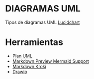 # DIAGRAMAS UML

Tipos de diagramas UML [Lucidchart](https://www.lucidchart.com/blog/es/tipos-de-diagramas-uml)

# Herramientas

- [Plan UML](https://plantuml.com/)
- [Markdown Preview Mermaid Support](https://marketplace.visualstudio.com/items?itemName=bierner.markdown-mermaid)
- [Markdown Kroki](https://marketplace.visualstudio.com/items?itemName=pomdtr.markdown-kroki)
- [Drawio](https://marketplace.visualstudio.com/items?itemName=hediet.vscode-drawio)